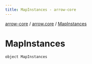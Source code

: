 ```yaml
---
title: MapInstances - arrow-core
---
```


[arrow-core](../index.html) / [arrow.core](index.html) / [MapInstances](./-map-instances.html)

# MapInstances

`object MapInstances`